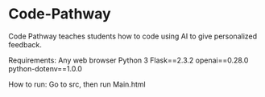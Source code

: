 # Code-Pathway
Code Pathway teaches students how to code using AI to give personalized feedback.

Requirements:
Any web browser
Python 3
Flask==2.3.2
openai==0.28.0
python-dotenv==1.0.0

How to run:
Go to src, then run Main.html
